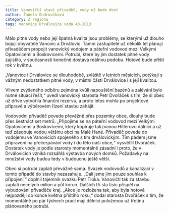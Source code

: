 ```yaml
---
title: Vanovičtí staví přivaděč, vody už bude dost
author: Žaneta Ondroušková
category: Z regionu
tags: Vanovice Drválovice voda 43-2013
---
```


Málo pitné vody nebo její špatná kvalita jsou problémy, se kterými už dlouho bojují obyvatelé Vanovic a Drválovic. Tamní zastupitelé už několik let plánují přivaděčem propojit vanovický vodojem a páteřní vodovod mezi Velkými Opatovicemi a Boskovicemi. Potrubí, které by jim dostatek pitné vody zajistilo, v současnosti konečně dostává reálnou podobu. Hotové bude příští rok v květnu. 

„Vanovice i Drválovice se dlouhodobě, zvláště v letních měsících, potýkají s vážným nedostatkem pitné vody, v místní části Drválovice i s její kvalitou. 

Vlivem zvýšeného odběru zejména kvůli napouštění bazénů a zalévání bylo nutné situaci řešit,“ uvedl vanovický starosta Petr Dvořáček s tím, že si obec už dříve vytvořila finanční rezervu, a proto letos mohla po projektové přípravě a výběrovém řízení stavbu zahájit. 

Vodovodní přivaděč povede převážně přes pozemky obce, dlouhý bude přes šestnáct set metrů. „Připojíme se na páteřní vodovod mezi Velkými Opatovicemi a Boskovicemi, který kopíruje takzvanou Hitlerovu dálnici a už teď zásobuje vodou většinu obcí na Malé Hané. Přivaděč povede do vodojemu ve Vanovicích spojeného s tím drválovickým. Tím pádem jsme připravení na přečerpávání vody i do této naší obce,“ vysvětlil Dvořáček. Dostatek vody je podle starosty momentálně zásadní i proto, že v Drválovicích vzniká rozsáhlá výstavba nových domků. Požadavky na množství vody budou tedy v budoucnu ještě větší. 

Obec si potrubí zaplatí převážně sama. Svazek vodovodů a kanalizací v tomto případě do stavby nezasahuje. „Dali jsme jim pouze souhlas k připojení,“ doplnil tajemník svazku Petr Tioka. Vanovičtí tak za stavbu zaplatí necelých milion a půl korun. Dalších tři sta tisíc přispěl na vybudování přivaděče kraj. „Akce je rozložena tak, aby byla hotová nejpozději do konce května příštího roku,“ dodal starosta Dvořáček s tím, že momentálně po pár týdnech prací mají dělníci položenou už třetinu plánovaného potrubí.